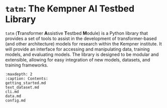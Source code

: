 <!-- .. tatm documentation master file, created by
   sphinx-quickstart on Thu Aug 15 14:58:28 2024.
   You can adapt this file completely to your liking, but it should at least
   contain the root `toctree` directive. -->

# `tatm`: The Kempner AI Testbed Library

`tatm` (**T**ransformer **A**ssistive **T**estbed **M**odule) is a Python library that provides a set of tools to assist in the development of 
transformer-based (and other architecture) models for research within the Kempner institute. It will provide an interface for accessing and 
manipulating data, training models, and evaluating models. The library is designed to be modular and extensible, allowing for easy integration 
of new models, datasets, and training frameworks.


```{toctree}
:maxdepth: 2
:caption: Contents:
getting_started.md
text_dataset.md
cli.md
data.md
config.md
```

